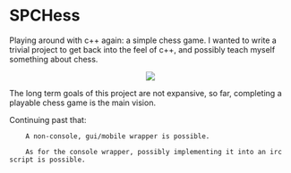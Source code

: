 # SPCHess
Playing around with c++ again: a simple chess game.
I wanted to write a trivial project to get back into the feel of c++, and possibly teach myself something about chess.
<div style="text-align:center">
<img src ="https://cloud.githubusercontent.com/assets/12375983/15461222/fec0cafa-206d-11e6-92f3-708b9c5e2fa0.png" /></div>

The long term goals of this project are not expansive, so far, completing a playable chess game is the main vision.

Continuing past that:

		A non-console, gui/mobile wrapper is possible.

		As for the console wrapper, possibly implementing it into an irc script is possible.

